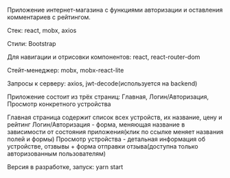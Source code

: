 Приложение интернет-магазина с функциями авторизации и оставления комментариев с рейтингом.

Стек: react, mobx, axios

Стили: Bootstrap


Для навигации и отрисовки компонентов: react, react-router-dom

Стейт-менеджер: mobx, mobx-react-lite

Запросы к серверу: axios, jwt-decode(используется на backend)

Приложение состоит из трёх страниц:
Главная, Логин/Авторизация, Просмотр конкретного устройства

Главная страница содержит список всех устройств, их название, цену и рейтинг
Логин/Авторизация - форма, меняющая название в зависимости от состояния приложения(клик по ссылке меняет названия полей и формы)
Просмотр устройства - детальная информация об устройстве, отзвывы + форма отправки отзыва(доступна только авторизованным пользователям)

Версия в разработке, запуск: yarn start
